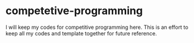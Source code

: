 # competetive-programming
I will keep my codes for competitive programming here. This is an effort to keep all my codes and template together for future reference.
